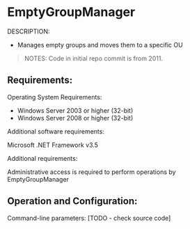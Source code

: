 
# EmptyGroupManager

DESCRIPTION: 
- Manages empty groups and moves them to a specific OU

> NOTES: Code in initial repo commit is from 2011. 

## Requirements:

Operating System Requirements:
- Windows Server 2003 or higher (32-bit)
- Windows Server 2008 or higher (32-bit)

Additional software requirements:

Microsoft .NET Framework v3.5

Additional requirements:

Administrative access is required to perform operations by EmptyGroupManager


## Operation and Configuration:

Command-line parameters:
[TODO - check source code]

